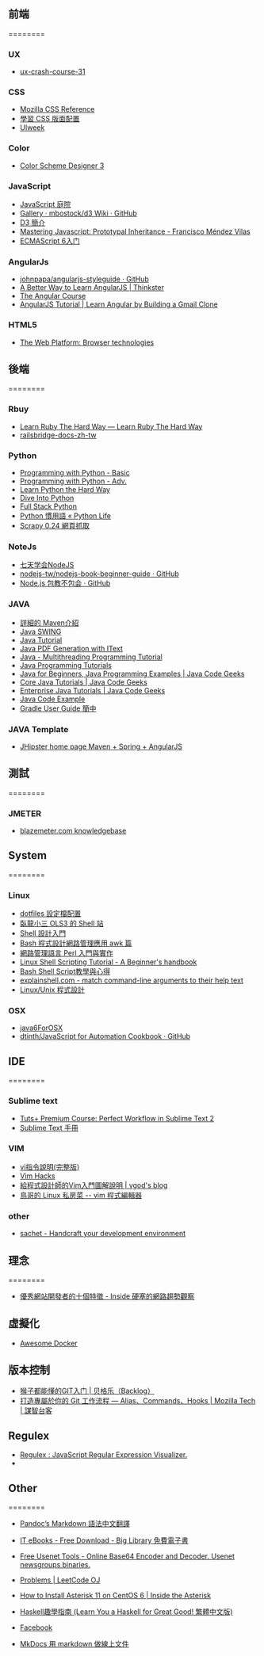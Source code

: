 ## 前端
========

### UX
- [ux-crash-course-31](http://thehipperelement.com/post/75476711614/ux-crash-course-31-fundamentals)

### CSS

- [Mozilla CSS Reference](https://developer.mozilla.org/en-US/docs/Web/CSS/Reference)
- [學習 CSS 版面配置](https://doggy8088.github.io/csslayoutsite/index.html)
- [UIweek](http://uiweek.com/)


### Color

- [Color Scheme Designer 3](http://colorschemedesigner.com/)

### JavaScript

- [JavaScript 庭院](http://bonsaiden.github.io/JavaScript-Garden/zhtw/)
- [Gallery · mbostock/d3 Wiki · GitHub](https://github.com/mbostock/d3/wiki/Gallery)
- [D3 簡介](http://bost.ocks.org/mike/d3/workshop/)
- [Mastering Javascript: Prototypal Inheritance - Francisco Méndez Vilas](http://fmvilas.github.io/Mastering-Javascript-Prototypal-Inheritance/#/)
- [ECMAScript 6入门](http://es6.ruanyifeng.com/)

### AngularJs
- [johnpapa/angularjs-styleguide · GitHub](https://github.com/johnpapa/angularjs-styleguide)
- [A Better Way to Learn AngularJS
 | Thinkster](http://www.thinkster.io/angularjs/GtaQ0oMGIl/a-better-way-to-learn-angularjs)
- [The Angular Course](http://www.angularcourse.com/#/)
- [AngularJS Tutorial | Learn Angular by Building a Gmail Clone](http://www.thinkful.com/learn/angularjs-tutorial-build-a-gmail-clone/Complete-Project)

### HTML5
- [The Web Platform: Browser technologies](https://platform.html5.org/)

## 後端
========

### Rbuy

- [Learn Ruby The Hard Way — Learn Ruby The Hard Way](http://ruby.learncodethehardway.org/book/)
- [railsbridge-docs-zh-tw](http://railsbridge-docs-zh-tw.herokuapp.com/)


### Python

- [Programming with Python - Basic](http://www.slideshare.net/moskytw/programming-with-python-basic)
- [Programming with Python - Adv.](http://www.slideshare.net/moskytw/programming-with-python-adv)
- [Learn Python the Hard Way](http://learnpythonthehardway.org/book/)
- [Dive Into Python](http://www.diveintopython.net/toc/index.html)
- [Full Stack Python](http://www.fullstackpython.com/table-of-contents.html)
- [Python 慣用語 « Python Life](http://seanlin.logdown.com/posts/239883-python-idioms)
- [Scrapy 0.24 網頁抓取](http://doc.scrapy.org/en/latest/index.html)


### NoteJs

- [七天学会NodeJS](http://nqdeng.github.io/7-days-nodejs/)
- [nodejs-tw/nodejs-book-beginner-guide · GitHub](https://github.com/nodejs-tw/nodejs-book-beginner-guide/)
- [Node.js 包教不包会 · GitHub](https://github.com/alsotang/node-lessons)

### JAVA
- [詳細的 Maven介紹](https://code.google.com/p/javawiki/wiki/StarupMaven?wl=zh-Hant)
- [Java SWING](http://docs.oracle.com/javase/tutorial/uiswing/examples/components/index.html#table)
- [ Java Tutorial  ](http://www.java2s.com/Tutorial/Java/CatalogJava.htm)
- [Java PDF Generation with IText](http://tutorials.jenkov.com/java-itext/index.html)
- [Java - Multithreading Programming Tutorial](http://www.tutorialspoint.com/java/java_multithreading.htm)
- [Java Programming Tutorials](http://www.javabeat.net/)
- [Java for Beginners, Java Programming Examples | Java Code Geeks](http://examples.javacodegeeks.com/) 
- [Core Java Tutorials | Java Code Geeks](http://www.javacodegeeks.com/tutorials/java-tutorials/core-java-tutorials/)
- [Enterprise Java Tutorials | Java Code Geeks](http://www.javacodegeeks.com/tutorials/java-tutorials/enterprise-java-tutorials/)
- [Java Code Example](http://www.programcreek.com/java-api-examples/?action=index)
- [Gradle User Guide 簡中](http://pkaq.github.io/gradledoc/docs/userguide/userguide.html)

### JAVA Template
- [JHipster home page Maven + Spring + AngularJS](http://jhipster.github.io/)



## 測試
========

### JMETER

- [blazemeter.com knowledgebase	](http://community.blazemeter.com/knowledgebase/)


## System
========

### Linux

- [dotfiles 設定檔配置](http://dotfiles.github.io/)
- [臥龍小三 OLS3 的 Shell 站](http://bash.freesf.tw/)
- [Shell 設計入門](http://tech.ols3.net/techdoc/old/shell/book1.html)
- [Bash 程式設計網路管理應用 awk 篇](http://tech.ols3.net/techdoc/old/awk_intro/)
- [網路管理語言 Perl 入門與實作](http://tech.ols3.net/techdoc/old/perl_intro/)
- [Linux Shell Scripting Tutorial - A Beginner's handbook](http://www.freeos.com/guides/lsst/)
- [Bash Shell Script教學與心得](https://sites.google.com/site/tiger2000/) 
- [explainshell.com - match command-line arguments to their help text](http://explainshell.com/)
- [Linux/Unix 程式設計](http://dywang.csie.cyut.edu.tw/moodle23/dywang/linuxProgram/linuxProgram.html)

### OSX
- [java6ForOSX](http://support.apple.com/kb/dl1572)
- [dtinth/JavaScript for Automation Cookbook · GitHub](https://github.com/dtinth/JXA-Cookbook)



## IDE
========

### Sublime text

- [Tuts+ Premium Course: Perfect Workflow in Sublime Text 2  ](https://tutsplus.com/course/improve-workflow-in-sublime-text-2/)
- [Sublime Text 手冊](http://docs.sublimetext.tw/)

### VIM

- [vi指令說明(完整版)](http://www2.nsysu.edu.tw/csmlab/unix/vi_command.htm)
- [Vim Hacks](http://www.slideshare.net/c9s/vim-hacks)
- [給程式設計師的Vim入門圖解說明 | vgod's blog](http://blog.vgod.tw/2009/12/08/vim-cheat-sheet-for-programmers/)
- [鳥哥的 Linux 私房菜 -- vim 程式編輯器](http://linux.vbird.org/linux_basic/0310vi.php)

### other
- [sachet - Handcraft your development environment](http://yoursachet.com/)

## 理念
========

- [優秀網站開發者的十個特徵 - Inside 硬塞的網路趨勢觀察](http://www.inside.com.tw/2014/02/19/10-signs-that-you-are-an-awesome-web-developer)



## 虛擬化
- [Awesome Docker](http://www.m3webware.com/tips-tricks/awesome-docker.html)

## 版本控制
- [猴子都能懂的GIT入门 | 贝格乐（Backlog）](http://backlogtool.com/git-guide/cn/)
- [打造專屬於你的 Git 工作流程 — Alias、Commands、Hooks | Mozilla Tech | 謀智台客](http://tech.mozilla.com.tw/posts/5306/%E6%89%93%E9%80%A0%E5%B0%88%E5%B1%AC%E6%96%BC%E4%BD%A0%E7%9A%84-git-%E5%B7%A5%E4%BD%9C%E6%B5%81%E7%A8%8B-alias%E3%80%81commands%E3%80%81hooks)

## Regulex
- [Regulex : JavaScript Regular Expression Visualizer.](http://jex.im/regulex/)
- 
## Other
========
- [Pandoc’s Markdown 語法中文翻譯](http://pages.tzengyuxio.me/pandoc/#pandocs-markdown)
- [IT eBooks - Free Download - Big Library 免費電子書](http://it-ebooks.info/)
- [Free Usenet Tools - Online Base64 Encoder and Decoder. Usenet newsgroups binaries.](http://www.webutils.pl/index.php?idx=base64)
- [Problems | LeetCode OJ](https://oj.leetcode.com/problems/)

- [How to Install Asterisk 11 on CentOS 6 | Inside the Asterisk](http://blogs.digium.com/2012/11/05/how-to-install-asterisk-11-on-centos-6/)
- [Haskell趣學指南 (Learn You a Haskell for Great Good! 繁體中文版)](http://learnyouahaskell-zh-tw.csie.org/zh-tw/chapters.html)
- [Facebook](https://www.facebook.com/login.php?next=https%3A%2F%2Fdevelopers.facebook.com%2Ftools%2Fdebug%2F)
- [MkDocs 用 markdown 做線上文件](http://www.mkdocs.org/)


